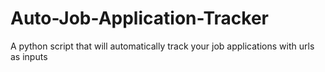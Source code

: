 # Auto-Job-Application-Tracker
A python script that will automatically track your job applications with urls as inputs
